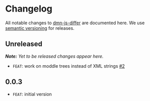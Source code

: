 # Changelog

All notable changes to [dmn-js-differ](https://github.com/bpmn-io/dmn-js-differ) are documented here. We use [semantic versioning](http://semver.org/) for releases.

## Unreleased

___Note:__ Yet to be released changes appear here._

* `FEAT`: work on moddle trees instead of XML strings [#2](https://github.com/bpmn-io/dmn-js-differ/issues/2)

## 0.0.3

* `FEAT`: initial version
